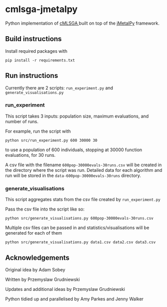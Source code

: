 # cmlsga-jmetalpy

Python implementation of [cMLSGA ](https://github.com/12yuens2/cmlsga) 
built on top of the [jMetalPy](https://github.com/jMetal/jMetalPy) framework.

## Build instructions
Install required packages with
```
pip install -r requirements.txt
```

## Run instructions
Currently there are 2 scripts: `run_experiment.py` and `generate_visualisations.py`

### run_experiment
This script takes 3 inputs: population size, maximum evaluations, and number of runs.

For example, run the script with
```
python src/run_experiment.py 600 30000 30
```
to use a population of 600 individuals, stopping at 30000 function evaluations, for 30 runs.

A csv file with the filename `600pop-30000evals-30runs.csv` will be created in the directory where the script was run.
Detailed data for each algorithm and run will be stored in the `data-600pop-30000evals-30runs` directory.

### generate_visualisations
This script aggregates stats from the csv file created by `run_experiment.py`

Pass the csv file into the script like so:
```
python src/generate_visualisations.py 600pop-30000evals-30runs.csv
```

Multiple csv files can be passed in and statistics/visualisations will be generated for each of them
```
python src/generate_visualisations.py data1.csv data2.csv data3.csv
```

## Acknowledgements
Original idea by Adam Sobey

Written by Przemyslaw Grudniewski

Updates and additional ideas by Przemyslaw Grudniewski

Python tidied up and parallelised by Amy Parkes and Jenny Walker
